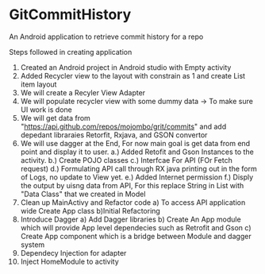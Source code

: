 # GitCommitHistory
An Android application to retrieve commit history for a repo 

Steps followed in creating application
1. Created an Android project in Android studio with Empty activity
2. Added Recycler view to the layout with constrain as 1 and create List item layout
3. We will create a Recyler View Adapter 
4. We will populate recycler view with some dummy data -> To make sure UI work is done
5. We will get data from "https://api.github.com/repos/mojombo/grit/commits" and add depedant libraraies
	Retorfit, Rxjava, and GSON convertor
6. We will use dagger at the End, For now main goal is get data from end point and display it to user.
	a.) Added Retofit and Gson Instances to the activity.
	b.) Create POJO classes
	c.) Interfcae For API (FOr Fetch request)
	d.) Formulating API call through RX java printing out in the form of Logs, no update to View yet.
	e.) Added Internet permission
	f.) Disply the output by uisng data from API, For this replace String in List with "Data Class" that we created in Model 
7. Clean up MainActivy and Refactor code
	a) To access API application wide Create App class
	b)Initial Refactoring
8. Introduce Dagger 
	a) Add Dagger libraries
	b) Create An App module which will provide App level dependecies such as Retrofit and Gson
	c) Create App component which is a bridge between Module and dagger system
9. Dependecy Injection for adapter
10. Inject  HomeModule to activity

